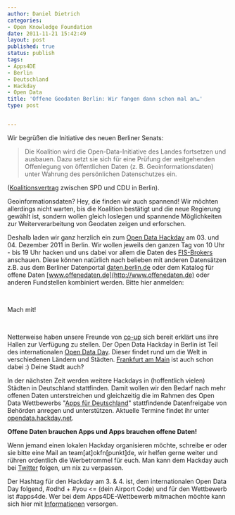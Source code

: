 ```yaml
---
author: Daniel Dietrich
categories:
- Open Knowledge Foundation
date: 2011-11-21 15:42:49
layout: post
published: true
status: publish
tags:
- Apps4DE
- Berlin
- Deutschland
- Hackday
- Open Data
title: 'Offene Geodaten Berlin: Wir fangen dann schon mal an…'
type: post


---
```


Wir begrüßen die Initiative des neuen Berliner Senats:

> Die Koalition wird die Open-Data-Initiative des Landes fortsetzen und ausbauen. Dazu setzt sie sich für eine Prüfung der weitgehenden Offenlegung von öffentlichen Daten (z. B. Geoinformationsdaten) unter Wahrung des persönlichen Datenschutzes ein.

([Koalitionsvertrag](http://www.spd-berlin.de/w/files/spd-parteitage/koalitionsvereinbarung-2011-16_final_mit-deckblatt-spd.pdf) zwischen SPD und CDU in Berlin).

Geoinformationsdaten? Hey, die finden wir auch spannend! Wir möchten allerdings nicht warten, bis die Koalition bestätigt und die neue Regierung gewählt ist, sondern wollen gleich loslegen und spannende Möglichkeiten zur Weiterverarbeitung von Geodaten zeigen und erforschen.

Deshalb laden wir ganz herzlich ein zum [Open Data Hackday](http://berlin.hackday.net/) am 03. und 04. Dezember 2011 in Berlin. Wir wollen jeweils den ganzen Tag von 10 Uhr - bis 19 Uhr hacken und uns dabei vor allem die Daten des [FIS-Brokers](http://www.stadtentwicklung.berlin.de/geoinformation/fis-broker/) anschauen. Diese können natürlich nach belieben mit anderen Datensätzen z.B. aus dem Berliner Datenportal [daten.berlin.de](http://daten.berlin.de) oder dem Katalog für offene Daten [www.offenedaten.de](http://www.offenedaten.de) oder anderen Fundstellen kombiniert werden. Bitte hier anmelden:

 

Mach mit!

 

Netterweise haben unsere Freunde von [co-up](http://co-up.de/) sich bereit erklärt uns ihre Hallen zur Verfügung zu stellen. Der Open Data Hackday in Berlin ist Teil des internationalen [Open Data Day](http://www.opendataday.org/). Dieser findet rund um die Welt in verschiedenen Ländern und Städten. [Frankfurt am Main](http://www.opendataday.org/wiki/City_Events_2011#Frankfurt_am_Main) ist auch schon dabei :) Deine Stadt auch?

In der nächsten Zeit werden weitere Hackdays in (hoffentlich vielen) Städten in Deutschland stattfinden. Damit wollen wir den Bedarf nach mehr offenen Daten unterstreichen und gleichzeitig die im Rahmen des Open Data Wettbewerbs "[Apps für Deutschland](http://apps4deutschland.de/)" stattfindende Datenfreigabe von Behörden anregen und unterstützen. Aktuelle Termine findet ihr unter [opendata.hackday.net](http://opendata.hackday.net).

**Offene Daten brauchen Apps und Apps brauchen offene Daten!**

Wenn jemand einen lokalen Hackday organisieren möchte, schreibe er oder sie bitte eine Mail an team[at]okfn[punkt]de, wir helfen gerne weiter und rühren ordentlich die Werbetrommel für euch. Man kann dem Hackday auch bei [Twitter](http://twitter.com/#!/opendatahack) folgen, um nix zu verpassen.

Der Hashtag für den Hackday am 3. & 4\. ist, dem internationalen Open Data Day folgend, #odhd + #you <= (dein Airport Code) und für den Wettbewerb ist #apps4de. Wer bei dem Apps4DE-Wettbewerb mitmachen möchte kann sich hier mit [Informationen](http://apps4deutschland.de/wettbewerb/) versorgen.